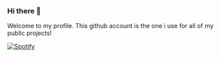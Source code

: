 ### Hi there 👋
Welcome to my profile. This github account is the one i use for all of my public projects!

[![Spotify](https://novatorem-topaz-phi.vercel.app/api/spotify)](https://github.com/filipnyquist)
<!--
**filipnyquist/filipnyquist** is a ✨ _special_ ✨ repository because its `README.md` (this file) appears on your GitHub profile.
Here are some ideas to get you started:

- 🔭 I’m currently working on ...
- 🌱 I’m currently learning ...
- 👯 I’m looking to collaborate on ...
- 🤔 I’m looking for help with ...
- 💬 Ask me about ...
- 📫 How to reach me: ...
- 😄 Pronouns: ...
- ⚡ Fun fact: ...
-->
